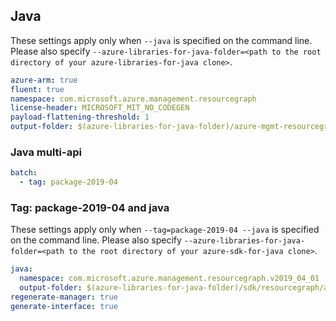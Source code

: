 ## Java

These settings apply only when `--java` is specified on the command line.
Please also specify `--azure-libraries-for-java-folder=<path to the root directory of your azure-libraries-for-java clone>`.

``` yaml $(java)
azure-arm: true
fluent: true
namespace: com.microsoft.azure.management.resourcegraph
license-header: MICROSOFT_MIT_NO_CODEGEN
payload-flattening-threshold: 1
output-folder: $(azure-libraries-for-java-folder)/azure-mgmt-resourcegraph
```

### Java multi-api

``` yaml $(java) && $(multiapi)
batch:
  - tag: package-2019-04
```

### Tag: package-2019-04 and java

These settings apply only when `--tag=package-2019-04 --java` is specified on the command line.
Please also specify `--azure-libraries-for-java-folder=<path to the root directory of your azure-sdk-for-java clone>`.

``` yaml $(tag) == 'package-2019-04' && $(java) && $(multiapi)
java:
  namespace: com.microsoft.azure.management.resourcegraph.v2019_04_01
  output-folder: $(azure-libraries-for-java-folder)/sdk/resourcegraph/azure-mgmt-resourcegraph/v2019_04_01
regenerate-manager: true
generate-interface: true
```
